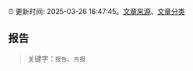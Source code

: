 :alarm_clock: 更新时间: 2025-03-26 16:47:45。[文章来源](/README.md)、[文章分类](/TAGS.md)

## 报告


> 关键字：`报告`、`月报`



